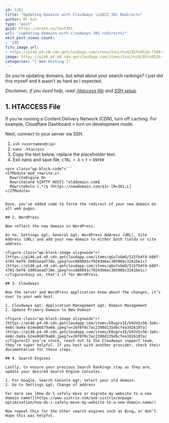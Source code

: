 ```yaml
---
id: 5301
title: "Updating Domains with Cloudways \u2022 301 Redirects"
author: Mr Ash
type: "post"
guid: https://mrash.co/?p=5301
url: "/updating-domains-with-cloudways-301-redirects/"
ekit_post_views_count:
- '295'
fifu_image_url:
- https://p146.p4.n0.cdn.getcloudapp.com/items/5zuLYnzQ/85fe852b-f508-4dff-a288-f94c643c6a3d.jpeg?v=30753a2d88d52f52620501ff93b956b3
image: https://p146.p4.n0.cdn.getcloudapp.com/items/5zuLYnzQ/85fe852b-f508-4dff-a288-f94c643c6a3d.jpeg?v=30753a2d88d52f52620501ff93b956b3
categories: "['Web Hosting']"
---
```


So you’re updating domains, but what about your search rankings? I just did this myself and it wasn’t as hard as I expected.

*Disclaimer, if you need help, read [.htaccess file](https://support.cloudways.com/en/articles/5123922-what-can-i-do-with-an-htaccess-file) and [SSH setup](https://support.cloudways.com/en/articles/5119485-guide-to-connecting-to-your-application-using-ssh-sftp).*

## 1. HTACCESS File

If you’re running a Content Delivery Network (CDN), turn off caching. For example, Cloudflare Dashboard &gt; turn on development mode.

Next, connect to your server via SSH.

1. `ssh <username>@<ip>`
2. `nano .htaccess`
3. Copy the text below, replace the placeholder text.
4. Exit nano and save file, `CTRL + X` &gt; `Y` &gt; `ENTER`

```
<pre class="wp-block-code">```
<IfModule mod_rewrite.c>
  RewriteEngine On
  RewriteCond %{HTTP_HOST} ^olddomain.com$
  RewriteRule (.*)$ <https://newdomain.com/$1> [R=301,L]
</IfModule>
```
```

Done, you’ve added code to force the redirect of your new domain on all web pages.

## 2. WordPress

Now reflect the new domain in WordPress.

Go to, Settings &gt; General &gt; WordPress Address (URL), Site Address (URL) and add your new domain to either both fields or site address.

<figure class="wp-block-image alignwide">![https://p146.p4.n0.cdn.getcloudapp.com/items/qGu7vGmO/515fb4f4-b80f-4701-bef6-1085aead738e.jpeg?v=c880891c70243b6ec38596bc3261be1c](https://p146.p4.n0.cdn.getcloudapp.com/items/qGu7vGmO/515fb4f4-b80f-4701-bef6-1085aead738e.jpeg?v=c880891c70243b6ec38596bc3261be1c)</figure>Easy as, that’s it for WordPress.

## 3. Cloudways

Now the server and WordPress application know about the changes, it’s over to your web host.

1. Cloudways &gt; Application Management &gt; Domain Management
2. Update Primary Domain to New Domain

<figure class="wp-block-image alignwide">![https://p146.p4.n0.cdn.getcloudapp.com/items/E0ugrv1E/b92d1c56-3a6c-4e8c-ba9a-b2ee86879a68.jpeg?v=26f0f0c7ac2390d135dbcfea3d26107a](https://p146.p4.n0.cdn.getcloudapp.com/items/E0ugrv1E/b92d1c56-3a6c-4e8c-ba9a-b2ee86879a68.jpeg?v=26f0f0c7ac2390d135dbcfea3d26107a)</figure>If you’re stuck, reach out to the Cloudways support team, they’re super helpful. If you host with another provider, check their documentation for these steps.

## 4. Search Engines

Lastly, to ensure your precious Search Rankings stay as they are, update your desired Search Engine Consoles.

1. For Google, Search Console &gt; select your old domain.
2. Go to Settings &gt; Change of address

For more see [How do I safely move or migrate my website to a new domain name?](https://www.sistrix.com/ask-sistrix/onpage-optimisation/how-do-i-safely-move-my-website-to-a-new-domain-name/)

Now repeat this for the other search engines such as Bing… or don’t. Hope this was helpful.